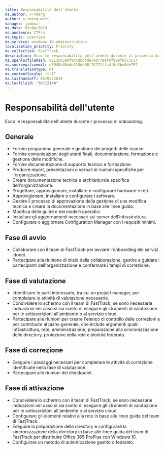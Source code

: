 ```yaml
---
title: Responsabilità dell'utente
ms.author: v-rberg
author: v-rberg-msft
manager: jimmuir
ms.date: 09/04/2019
ms.audience: ITPro
ms.topic: overview
ms.service: windows-10-administration
localization_priority: Priority
ms.collection: FastTrack
description: Ecco le responsabilità dell'utente durante il processo di onboarding di Windows 10.
ms.openlocfilehash: 92136d590f9dcdb6fde7ed778af8f099f6d73c17
ms.sourcegitcommit: df949b40ade215de00f74771ffadf0d3be0de797
ms.translationtype: HT
ms.contentlocale: it-IT
ms.lasthandoff: 09/03/2019
ms.locfileid: "36712140"
---
```

# <a name="your-responsibilities"></a>Responsabilità dell'utente

Ecco le responsabilità dell'utente durante il processo di onboarding.

## <a name="general"></a>Generale

- Fornire programma generale e gestione dei progetti delle risorse.
- Fornire comunicazioni degli utenti finali, documentazione, formazione e gestione delle modifiche.
- Fornire documentazione di supporto tecnico e formazione.
- Produrre report, presentazioni o verbali di riunioni specifiche per l'organizzazione.
- Creare documentazione tecnica e architetturale specifica dell'organizzazione.
- Progettare, approvigionare, installare e configurare hardware e reti.
- Approvigionare, installare e configurare i software.
- Gestire il processo di approvazione della gestione di una modifica tecnica e creare la documentazione in base alle linee guida.
- Modifica delle guide e dei modelli operativi.
- Installare gli aggiornamenti necessari sui server dell'infrastruttura.
- Configurare o aggiornare Configuration Manager con i requisiti minimi.

## <a name="initiate-phase"></a>Fase di avvio

- Collaborare con il team di FastTrack per avviare l'onboarding dei servizi idonei.
- Partecipare alla riunione di inizio della collaborazione, gestire e guidare i partecipanti dell'organizzazione e confermare i tempi di correzione.

## <a name="assess-phase"></a>Fase di valutazione

- Identificare le parti interessate, tra cui un project manager, per completare le attività di valutazione necessarie.
- Condividere lo schermo con il team di FastTrack, se sono necessarie indicazioni nel caso si sia scelto di eseguire gli strumenti di valutazione per le sottoscrizioni all'ambiente o al servizio cloud.
- Partecipare alle riunioni per creare l'elenco di controllo delle correzioni e per contribuire al piano generale, che include argomenti quali: infrastruttura, rete, amministrazione, preparazione alla sincronizzazione delle directory, protezione della rete e identità federata.

## <a name="remediate-phase"></a>Fase di correzione

- Eseguire i passaggi necessari per completare le attività di correzione identificate nella fase di valutazione.
- Partecipare alle riunioni del checkpoint.

## <a name="enable-phase"></a>Fase di attivazione

- Condividere lo schermo con il team di FastTrack, se sono necessarie indicazioni nel caso si sia scelto di eseguire gli strumenti di valutazione per le sottoscrizioni all'ambiente o al servizio cloud.
- Configurare gli elementi relativi alla rete in base alle linee guida del team di FastTrack.
- Eseguire la preparazione della directory e configurare la sincronizzazione della directory in base alle linee guida del team di FastTrack per distribuire Office 365 ProPlus con Windows 10.
- Configurare un metodo di autenticazione gestito o federato.







  

  

 